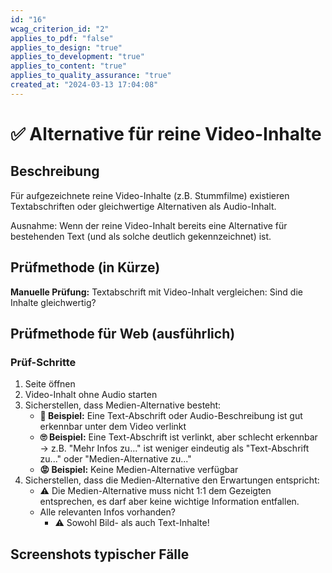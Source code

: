 ```yaml
---
id: "16"
wcag_criterion_id: "2"
applies_to_pdf: "false"
applies_to_design: "true"
applies_to_development: "true"
applies_to_content: "true"
applies_to_quality_assurance: "true"
created_at: "2024-03-13 17:04:08"
---
```


# ✅ Alternative für reine Video-Inhalte

## Beschreibung

Für aufgezeichnete reine Video-Inhalte (z.B. Stummfilme) existieren Textabschriften oder gleichwertige Alternativen als Audio-Inhalt.

Ausnahme: Wenn der reine Video-Inhalt bereits eine Alternative für bestehenden Text (und als solche deutlich gekennzeichnet) ist.

## Prüfmethode (in Kürze)

**Manuelle Prüfung:**  Textabschrift mit Video-Inhalt vergleichen: Sind die Inhalte gleichwertig?

## Prüfmethode für Web (ausführlich)

### Prüf-Schritte

1. Seite öffnen
1. Video-Inhalt ohne Audio starten
1. Sicherstellen, dass Medien-Alternative besteht:
    - **🙂 Beispiel:** Eine Text-Abschrift oder Audio-Beschreibung ist gut erkennbar unter dem Video verlinkt
    - **🙄 Beispiel:** Eine Text-Abschrift ist verlinkt, aber schlecht erkennbar → z.B. "Mehr Infos zu..." ist weniger eindeutig als "Text-Abschrift zu..." oder "Medien-Alternative zu..."
    - **😡 Beispiel:** Keine Medien-Alternative verfügbar
1. Sicherstellen, dass die Medien-Alternative den Erwartungen entspricht:
    - ⚠️ Die Medien-Alternative muss nicht 1:1 dem Gezeigten entsprechen, es darf aber keine wichtige Information entfallen.
    - Alle relevanten Infos vorhanden?
        - ⚠️ Sowohl Bild- als auch Text-Inhalte!

## Screenshots typischer Fälle

